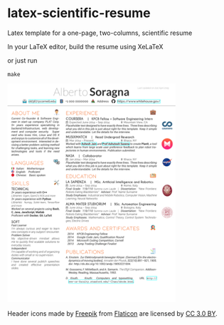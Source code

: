 # latex-scientific-resume
Latex template for a one-page, two-columns, scientific resume

In your LaTeX editor, build the resume using XeLaTeX

or just run 

```
make
```






<img src="cv_sample.png" alt="Resume example" width="75%" height="75%"/>




Header icons made by [Freepik](https://www.freepik.com/) from [Flaticon](https://www.flaticon.com) are licensed by [CC 3.0 BY](http://creativecommons.org/licenses/by/3.0/).
